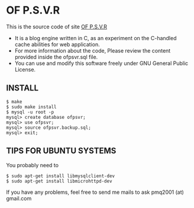 # OF P.S.V.R

This is the source code of site [OF P.S.V.R](http://blog.ofpsvr.org)

* It is a blog engine written in C, as an experiment on the C-handled cache abilities for web application.
* For more information about the code, Please review the content provided inside the ofpsvr.sql file.
* You can use and modify this software freely under GNU General Public License.


## INSTALL

	$ make
	$ sudo make install
	$ mysql -u root -p
	mysql> create database ofpsvr;
	mysql> use ofpsvr;
	mysql> source ofpsvr.backup.sql;
	mysql> exit;



## TIPS FOR UBUNTU SYSTEMS
You probably need to

	$ sudo apt-get install libmysqlclient-dev
	$ sudo apt-get install libmicrohttpd-dev

If you have any problems, feel free to send me mails to ask
pmq2001 (at) gmail.com
